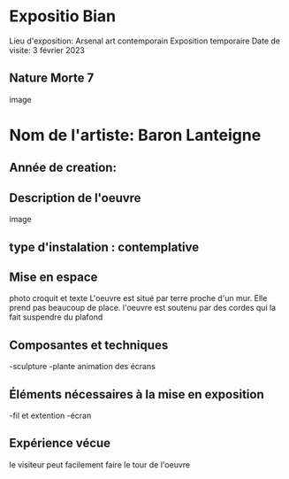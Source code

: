 #  Expositio Bian 
Lieu d'exposition: Arsenal art contemporain
Exposition temporaire
Date de visite: 3 février 2023
## Nature Morte 7
image
# Nom de l'artiste: Baron Lanteigne
## Année de creation:
## Description de l'oeuvre
image
## type d'instalation : contemplative
## Mise en espace
photo croquit et texte
L'oeuvre est situé par terre proche d'un mur. Elle prend pas beaucoup de place. l'oeuvre est soutenu par des cordes qui la fait suspendre du plafond 
## Composantes et techniques
-sculpture 
-plante
animation des écrans
## Éléments nécessaires à la mise en exposition
-fil et extention
-écran

## Expérience vécue
le visiteur peut facilement faire le tour de l'oeuvre 

